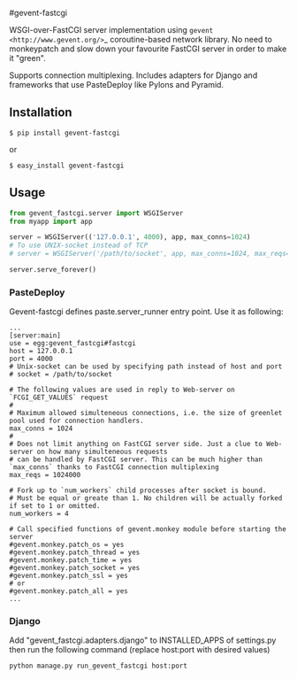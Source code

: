 #gevent-fastcgi

WSGI-over-FastCGI server implementation using `gevent <http://www.gevent.org/>`_ coroutine-based network  library.
No need to monkeypatch and slow down your favourite FastCGI server in order to make it "green".

Supports connection multiplexing. Includes adapters for Django and frameworks that use PasteDeploy like Pylons and Pyramid.

## Installation

```
$ pip install gevent-fastcgi
```
or
```
$ easy_install gevent-fastcgi
```

## Usage

```python
from gevent_fastcgi.server import WSGIServer
from myapp import app

server = WSGIServer(('127.0.0.1', 4000), app, max_conns=1024)
# To use UNIX-socket instead of TCP
# server = WSGIServer('/path/to/socket', app, max_conns=1024, max_reqs=1024 * 1024)

server.serve_forever()
```
### PasteDeploy

Gevent-fastcgi defines paste.server_runner entry point. Use it as following:
```
...
[server:main]
use = egg:gevent_fastcgi#fastcgi
host = 127.0.0.1
port = 4000
# Unix-socket can be used by specifying path instead of host and port
# socket = /path/to/socket

# The following values are used in reply to Web-server on `FCGI_GET_VALUES` request
#
# Maximum allowed simulteneous connections, i.e. the size of greenlet pool used for connection handlers.
max_conns = 1024
#
# Does not limit anything on FastCGI server side. Just a clue to Web-server on how many simulteneous requests
# can be handled by FastCGI server. This can be much higher than `max_conns` thanks to FastCGI connection multiplexing
max_reqs = 1024000

# Fork up to `num_workers` child processes after socket is bound.
# Must be equal or greate than 1. No children will be actually forked if set to 1 or omitted.
num_workers = 4

# Call specified functions of gevent.monkey module before starting the server
#gevent.monkey.patch_os = yes
#gevent.monkey.patch_thread = yes
#gevent.monkey.patch_time = yes
#gevent.monkey.patch_socket = yes
#gevent.monkey.patch_ssl = yes
# or
#gevent.monkey.patch_all = yes
...
```
### Django

Add "gevent_fastcgi.adapters.django" to INSTALLED_APPS of settings.py then run the following command (replace host:port with desired values)
```
python manage.py run_gevent_fastcgi host:port
```
